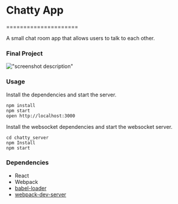 # Chatty App
=====================

A small chat room app that allows users to talk to each other.

### Final Project

!["screenshot description"](#)

### Usage

Install the dependencies and start the server.

```
npm install
npm start
open http://localhost:3000
```
Install the websocket dependencies and start the websocket server.

```
cd chatty_server
npm Install
npm start
```

### Dependencies

* React
* Webpack
* [babel-loader](https://github.com/babel/babel-loader)
* [webpack-dev-server](https://github.com/webpack/webpack-dev-server)
